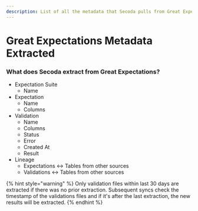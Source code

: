 ```yaml
---
description: List of all the metadata that Secoda pulls from Great Expectations
---
```


# Great Expectations Metadata Extracted

### What does Secoda extract from Great Expectations?

* Expectation Suite
  * Name
* Expectation
  * Name
  * Columns
* Validation
  * Name
  * Columns
  * Status
  * Error
  * Created At
  * Result
* Lineage
  * Expectations <-> Tables from other sources
  * Validations <-> Tables from other sources

{% hint style="warning" %}
Only validation files within last 30 days are extracted if there was no prior extraction. Subsequent syncs check the timestamp of the validations files and if it's after the last extraction, the new results will be extracted.
{% endhint %}
